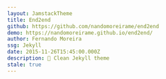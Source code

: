 ```yaml
---
layout: JamstackTheme
title: End2end
github: https://github.com/nandomoreirame/end2end
demo: https://nandomoreirame.github.io/end2end/
author: Fernando Moreira
ssg: Jekyll
date: 2015-11-26T15:45:00.000Z
description: 💎 Clean Jekyll theme
stale: true
---
```

